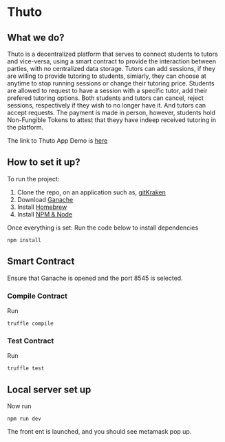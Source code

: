 # Thuto

## What we do?
Thuto is a decentralized platform that serves to connect students to tutors and vice-versa, using a smart contract to provide the interaction between parties, with no centralized data storage. Tutors can add sessions, if they are willing to provide tutoring to students, simiarly, they can choose at anytime to stop running sessions or change their tutoring price. Students are allowed to request to have a session with a specific tutor, add their prefered tutoring options. Both students and tutors can cancel, reject sessions, respectively if they wish to no longer have it. And tutors can accept requests. The payment is made in person, however, students hold Non-Fungible Tokens to attest that theyy have indeep received tutoring in the platform.

The link to Thuto App Demo is [here](https://www.figma.com/file/yvXw0viPrnAslWhYz3GEZt/Consensys?node-id=35%3A4688)

## How to set it up?

To run the project:

1) Clone the repo, on an application such as, [gitKraken](https://www.gitkraken.com/download)
2) Download [Ganache](https://www.trufflesuite.com/ganache)
3) Install [Homebrew](http://osxdaily.com/2018/03/07/how-install-homebrew-mac-os/)
4) Install [NPM & Node](https://treehouse.github.io/installation-guides/mac/node-mac.html)

Once everything is set:
Run the code below to install dependencies
```
npm install
```



## Smart Contract

Ensure that Ganache is opened and the port 8545 is selected.

### Compile Contract

Run
```
truffle compile
```

### Test Contract

Run
```
truffle test
```

## Local server set up

Now run

```
npm run dev
```

The front ent is launched, and you should see metamask pop up.
